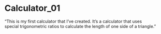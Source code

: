 # Calculator_01
“This is my first calculator that I’ve created. It’s a calculator that uses special trigonometric ratios to calculate the length of one side of a triangle.”
